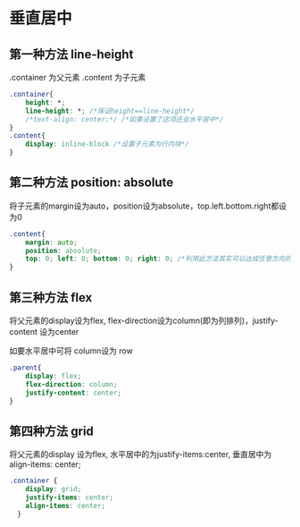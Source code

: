 # 垂直居中

## 第一种方法 line-height

.container 为父元素
.content 为子元素

```css
.container{
    height: *;
    line-height: *; /*保证height==line-height*/
    /*text-align: center;*/ /*如果设置了这项还会水平居中*/
}
.content{
    display: inline-block /*设置子元素为行内块*/
}
```

## 第二种方法 position: absolute
将子元素的margin设为auto，position设为absolute，top.left.bottom.right都设为0

```css
.content{
    margin: auto;
    position: absolute;
    top: 0; left: 0; bottom: 0; right: 0; /*利用此方法其实可以达成任意方向的居中，只要保证方向上两侧的值相等即可*/
}
```

## 第三种方法 flex
将父元素的display设为flex, flex-direction设为column(即为列排列)，justify-content 设为center

如要水平居中可将 column设为 row 

```css
.parent{
    display: flex;
    flex-direction: column;
    justify-content: center;
}
```

## 第四种方法 grid
将父元素的display 设为flex, 水平居中的为justify-items:center,
垂直居中为align-items: center;
```css
.container {
    display: grid;
    justify-items: center;
    align-items: center;
  }
```